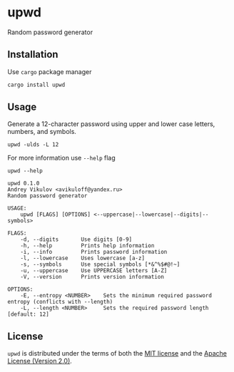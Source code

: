 # upwd
Random password generator

## Installation
Use `cargo` package manager
```sh
cargo install upwd
```

## Usage
Generate a 12-character password using upper and lower case letters, numbers, and symbols.
```
upwd -ulds -L 12
```
For more information use `--help` flag
```
upwd --help

upwd 0.1.0
Andrey Vikulov <avikuloff@yandex.ru>
Random password generator

USAGE:
    upwd [FLAGS] [OPTIONS] <--uppercase|--lowercase|--digits|--symbols>

FLAGS:
    -d, --digits       Use digits [0-9]
    -h, --help         Prints help information
    -i, --info         Prints password information
    -l, --lowercase    Uses lowercase [a-z]
    -s, --symbols      Use special symbols [*&^%$#@!~]
    -u, --uppercase    Use UPPERCASE letters [A-Z]
    -V, --version      Prints version information

OPTIONS:
    -E, --entropy <NUMBER>    Sets the minimum required password entropy (conflicts with --length)
    -L, --length <NUMBER>     Sets the required password length [default: 12]
```

## License
`upwd` is distributed under the terms of both the [MIT license](LICENSE-MIT) and the [Apache License (Version 2.0)](LICENSE-APACHE).